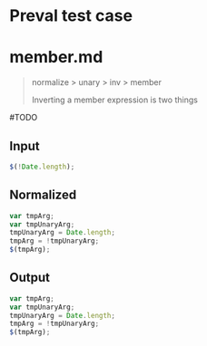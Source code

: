 # Preval test case

# member.md

> normalize > unary > inv > member
>
> Inverting a member expression is two things

#TODO

## Input

`````js filename=intro
$(!Date.length);
`````

## Normalized

`````js filename=intro
var tmpArg;
var tmpUnaryArg;
tmpUnaryArg = Date.length;
tmpArg = !tmpUnaryArg;
$(tmpArg);
`````

## Output

`````js filename=intro
var tmpArg;
var tmpUnaryArg;
tmpUnaryArg = Date.length;
tmpArg = !tmpUnaryArg;
$(tmpArg);
`````
